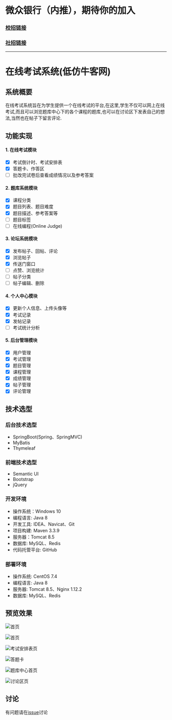 # 微众银行（内推），期待你的加入
### [校招链接](https://webank.cheng95.com/positions/search?bole_id=385217&channel=1)

### [社招链接](https://webank.cheng95.com/positions/search?bole_id=385217&channel=0)

-------------------------------------------------------------------------------

# 在线考试系统(低仿牛客网)

## 系统概要
   在线考试系统旨在为学生提供一个在线考试的平台,在这里,学生不仅可以网上在线考试,而且可以浏览题库中心下的各个课程的题库,也可以在讨论区下发表自己的想法,当然也在帖子下留言评论.

## 功能实现
#### 1. 在线考试模块
- [x] 考试倒计时、考试安排表
- [x] 答题卡、作答区
- [ ] 批改完试卷后查看成绩情况以及参考答案

#### 2. 题库系统模块
- [x] 课程分类
- [x] 题目列表、题目难度
- [x] 题目描述、参考答案等
- [ ] 题目标签
- [ ] 在线编程(Online Judge)

#### 3. 论坛系统模块
- [x] 发布帖子、回帖、评论
- [x] 浏览帖子
- [x] 传送门窗口
- [ ] 点赞、浏览统计
- [ ] 帖子分类
- [ ] 帖子编辑、删除

#### 4. 个人中心模块
- [x] 更新个人信息、上传头像等
- [x] 考试记录
- [x] 发帖记录
- [ ] 考试统计分析

#### 5. 后台管理模块
- [x] 用户管理
- [x] 考试管理
- [x] 题目管理
- [x] 课程管理
- [x] 成绩管理
- [x] 帖子管理
- [x] 评论管理

## 技术选型
### 后台技术选型
* SpringBoot(Spring、SpringMVC)
* MyBatis
* Thymeleaf

### 前端技术选型
* Semantic UI
* Bootstrap
* jQuery

### 开发环境
* 操作系统：Windows 10
* 编程语言: Java 8
* 开发工具: IDEA、Navicat、Git
* 项目构建: Maven 3.3.9
* 服务器：Tomcat 8.5
* 数据库: MySQL、Redis
* 代码托管平台: GitHub

### 部署环境
* 操作系统: CentOS 7.4
* 编程语言: Java 8
* 服务器: Tomcat 8.5、Nginx 1.12.2
* 数据库: MySQL、Redis

## 预览效果
![首页](https://github.com/gdufeZLYL/blog/blob/master/images/20180421163651.png)

![首页](https://github.com/gdufeZLYL/blog/blob/master/images/20180421163704.png)

![考试安排表页](https://github.com/gdufeZLYL/blog/blob/master/images/20180421163721.png)

![答题卡](https://github.com/gdufeZLYL/blog/blob/master/images/20180421164520.png)

![题库中心首页](https://github.com/gdufeZLYL/blog/blob/master/images/20180421163734.png)

![讨论区页](https://github.com/gdufeZLYL/blog/blob/master/images/20180421163808.png)

## 讨论
有问题请在[issue](https://github.com/gdufeZLYL/springboot-penguin/issues)讨论
